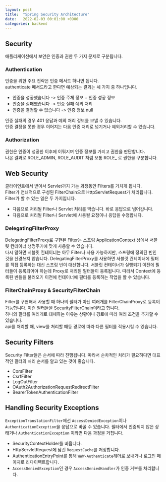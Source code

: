 ```yaml
---
layout: post
title:  "Spring Security Architecture"
date:   2022-02-03 00:01:00 +0900
categories: backend
---
```


## Security
애플리케이션에서 보안은 인증과 권한 두 가지 문제로 구분됩니다.

### Authentication
인증을 위한 주요 전략은 인증 메서드 하나면 됩니다.  
authenticate 메서드라고 한다면 예상되는 결과는 세 가지 중 하나입니다.  
- 인증을 성공했습니다 -> 인증 주체 정보 + 인증 성공 정보
- 인증을 실패했습니다 -> 인증 실패 예외 처리
- 인증을 결정할 수 없습니다 -> 인증 정보 null

인증 실패의 경우 401 응답과 예외 처리 정보를 보낼 수 있습니다.  
인증 결정을 못한 경우 이어지는 다음 인증 처리로 넘기거나 예외처리할 수 있습니다.

### Authorization
권한은 인증이 성공한 이후에 이뤄지며 인증 정보를 가지고 권한을 판단합니다.  
나온 결과로 ROLE_ADMIN, ROLE_AUDIT 처럼 보통 ROLE_ 로 권한을 구분합니다.

## Web Security
클라이언트에서 받아서 Servlet까지 가는 과정동안 Filters를 거치게 됩니다.  
Filter가 연쇄적으로 구성된 FilterChain으로 HttpServletRequest가 처리됩니다.
Filter가 할 수 있는 일은 두 가지입니다.

- 다음으로 처리될 Filter나 Servlet 처리를 막습니다. 바로 응답으로 넘어갑니다.
- 다음으로 처리될 Filter나 Servlet에 사용될 요청이나 응답을 수정합니다.

### DelegatingFilterProxy
DelegatingFilterProxy로 구현된 Filter는 스프링 ApplicationContext 상에서 서블릿 컨테이너 생명주기에 맞게 사용할 수 있습니다.  
다시 말하면 서블릿 컨테이너는 아무 Filter나 사용 가능하지만, 스프링에 정의된 빈인 것을 신경쓰지 않습니다.
DelegatingFilterProxy를 사용하면 서블릿 컨테이너에 필터를 직접 등록하는 대신 스프링 빈이 대신합니다.
서블릿 컨테이너가 실행되기 이전에 필터들이 등록되어야 하는데 Proxy로 처리된 필터들이 등록됩니다.
따라서 Context에 등록된 빈들을 불러오기 이전에 컨테이너에 필터를 등록하는 작업을 할 수 있습니다.

### FilterChainProxy & SecurityFilterChain
Filter를 구현해서 사용할 때 하나의 필터가 아닌 여러개를 FilterChainProxy로 등록이 가능합니다.
이런 필터들을 SecurityFilterChain이라고 합니다.  
하나의 필터를 여러개로 대체하는 이유는 상황이나 경로에 따라 여러 조건을 추가할 수 있습니다.  
api를 처리할 때, view를 처리할 때등 경로에 따라 다른 필터를 적용시킬 수 있습니다.


## Security Filters
Security Filter들은 순서에 따라 진행됩니다. 따라서 순차적인 처리가 필요하다면 대표적인 필터의 처리 순서를 알고 있는 것이 좋습니다.
- CorsFilter
- CsrfFilter
- LogOutFilter
- OAuth2AuthorizationRequestRedirectFilter
- BearerTokenAuthenticationFilter

## Handling Security Exceptions
`ExceptionTranslationFilter`에선 `AccessDeniedException`이나 `AuthenticationException`을 응답으로 바꿀 수 있습니다.
필터에서 인증되지 않은 상태거나 `AuthenticationException` 이라면 다음 과정을 거칩니다.
- SecurityContextHolder를 비웁니다.
- HttpServletRequest에 담긴 `RequestCache`를 저장합니다.
- AuthenticationEntryPoint를 통해 `WWW-Authenticate`헤더로 보내거나 로그인 페이지로 리다이렉트합니다.
- `AccessDeniedException`인 경우 `AccessDeniedHandler`가 인증 거부를 처리합니다.
